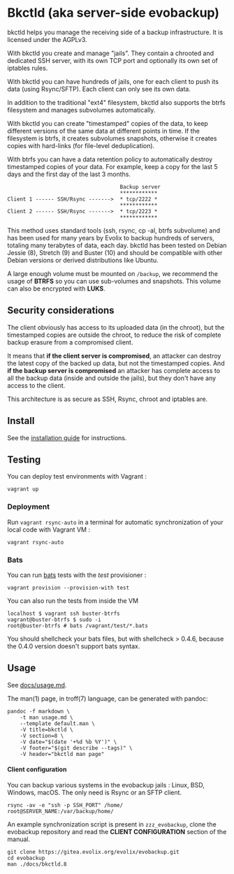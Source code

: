 Bkctld (aka server-side evobackup)
=========

bkctld helps you manage the receiving side of a backup infrastructure.
It is licensed under the AGPLv3.

With bkctld you create and manage "jails". They contain a chrooted and dedicated SSH server, with its own TCP port and optionally its own set of iptables rules.

With bkctld you can have hundreds of jails, one for each client to push its data (using Rsync/SFTP). Each client can only see its own data.

In addition to the traditional "ext4" filesystem, bkctld also supports the btrfs filesystem and manages subvolumes automatically.

With bkctld you can create "timestamped" copies of the data, to keep different versions of the same data at different points in time. If the filesystem is btrfs, it creates subvolumes snapshots, otherwise it creates copies with hard-links (for file-level deduplication).

With btrfs you can have a data retention policy to automatically destroy timestamped copies of your data. For example, keep a copy for the last 5 days and the first day of the last 3 months.

~~~
                                    Backup server
                                    ************
Client 1 ------ SSH/Rsync ------->  * tcp/2222 *
                                    ************
Client 2 ------ SSH/Rsync ------->  * tcp/2223 *
                                    ************
~~~

This method uses standard tools (ssh, rsync, cp -al, btrfs subvolume) and has been used for many years by Evolix to backup hundreds of servers, totaling many terabytes of data, each day. bkctld has been tested on Debian Jessie (8), Stretch (9) and Buster (10) and should be compatible with other Debian versions or derived distributions like Ubuntu.

A large enough volume must be mounted on `/backup`, we recommend the usage of **BTRFS** so you can use sub-volumes and snapshots.
This volume can also be encrypted with **LUKS**.

## Security considerations

The client obviously has access to its uploaded data (in the chroot), but the timestamped copies are outside the chroot, to reduce the risk of complete backup erasure from a compromised client.

It means that **if the client server is compromised**, an attacker can destroy the latest copy of the backed up data, but not the timestamped copies.
And **if the backup server is compromised** an attacker has complete access to all the backup data (inside and outside the jails), but they don't have any access to the client.

This architecture is as secure as SSH, Rsync, chroot and iptables are.

## Install

See the [installation guide](https://intra.evolix.net/OutilsInternes/bkctld) for instructions.

## Testing

You can deploy test environments with Vagrant :

~~~
vagrant up
~~~

### Deployment

Run `vagrant rsync-auto` in a terminal for automatic synchronization of
your local code with Vagrant VM :

~~~
vagrant rsync-auto
~~~

### Bats

You can run [bats](https://github.com/sstephenson/bats) tests with
the *test* provisioner :

~~~
vagrant provision --provision-with test
~~~

You can also run the tests from inside the VM

~~~
localhost $ vagrant ssh buster-btrfs
vagrant@buster-btrfs $ sudo -i
root@buster-btrfs # bats /vagrant/test/*.bats
~~~

[comment]: <> (* pour vim)

You should shellcheck your bats files, but with shellcheck > 0.4.6, because the 0.4.0 version doesn't support bats syntax.

## Usage

See [docs/usage.md](docs/usage.md).

The man(1) page, in troff(7) language, can be generated with pandoc:

~~~
pandoc -f markdown \
	-t man usage.md \
	--template default.man \
	-V title=bkctld \
	-V section=8 \
	-V date="$(date '+%d %b %Y')" \
	-V footer="$(git describe --tags)" \
	-V header="bkctld man page"
~~~

#### Client configuration

You can backup various systems in the evobackup jails : Linux, BSD,
Windows, macOS. The only need is Rsync or an SFTP client.

~~~
rsync -av -e "ssh -p SSH_PORT" /home/ root@SERVER_NAME:/var/backup/home/
~~~

An example synchronization script is present in `zzz_evobackup`,
clone the evobackup repository and read the **CLIENT CONFIGURATION**
section of the manual.

~~~
git clone https://gitea.evolix.org/evolix/evobackup.git
cd evobackup
man ./docs/bkctld.8
~~~
